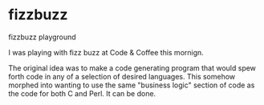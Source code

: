# fizzbuzz
fizzbuzz playground

I was playing with fizz buzz at Code & Coffee this mornign.

The original idea was to make a code generating program that would spew forth code in any of a selection of desired languages.  This somehow morphed into wanting to use the same "business logic" section of code as the code for both C and Perl.  It can be done.
